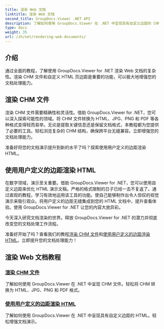 ```yaml
---
title: 渲染 Web 文档
linktitle: 渲染 Web 文档
second_title: GroupDocs.Viewer .NET API
description: 了解如何使用 GroupDocs.Viewer 在 .NET 中呈现具有自定义边距的 CHM 文件和 HTML。将 CHM 无缝转换为 HTML、JPG、PNG 和 PDF 格式。
type: docs
weight: 35
url: /zh/net/rendering-web-documents/
---
```

## 介绍

通过全面的教程，了解使用 GroupDocs.Viewer for .NET 渲染 Web 文档的复杂性。渲染 CHM 文件和自定义 HTML 页边距是重要的功能，可以极大地增强您的文档处理能力。

## 渲染 CHM 文件

渲染 CHM 文件需要精确性和灵活性。借助 GroupDocs.Viewer for .NET，您可以深入探索可能性的领域。将 CHM 文件转换为 HTML、JPG、PNG 和 PDF 等各种格式变得轻而易举。无论是提取关键信息还是保留文档格式，本教程都为您提供了必要的工具。轻松浏览复杂的 CHM 结构，确保跨平台无缝兼容。立即增强您的文档处理能力。

准备好将您的文档演示提升到新的水平了吗？探索使用用户定义的边距渲染 HTML。

## 使用用户定义的边距渲染 HTML

在数字领域，演示至关重要。借助 GroupDocs.Viewer for .NET，您可以使用自定义边距来优化 HTML 演示文稿。严格的格式限制的日子已经一去不复返了。通过直观的教程，学习有效地运用该工具的功能。使自己能够制作出令人惊叹的视觉演示来吸引观众。将用户定义的边距无缝集成到您的 HTML 文档中，提升查看体验。使用 GroupDocs.Viewer for .NET 让您的内容大放异彩。

今天深入研究文档渲染的世界。释放 GroupDocs.Viewer for .NET 的潜力并彻底改变您的文档处理工作流程。

准备好开始了吗？查看我们的教程[渲染 CHM 文件](./render-chm/)和[使用用户定义的边距渲染 HTML](./render-html-margins/)。立即提升您的文档处理能力！
## 渲染 Web 文档教程
### [渲染 CHM 文件](./render-chm/)
了解如何使用 GroupDocs.Viewer 在 .NET 中呈现 CHM 文件。轻松将 CHM 转换为 HTML、JPG、PNG 和 PDF 格式。
### [使用用户定义的边距渲染 HTML](./render-html-margins/)
了解如何使用 GroupDocs.Viewer 在 .NET 中呈现具有自定义边距的 HTML。轻松增强文档演示。
